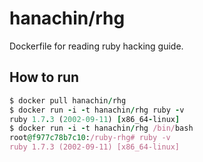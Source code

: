 # hanachin/rhg
Dockerfile for reading ruby hacking guide.

## How to run

``` ruby
$ docker pull hanachin/rhg
$ docker run -i -t hanachin/rhg ruby -v
ruby 1.7.3 (2002-09-11) [x86_64-linux]
$ docker run -i -t hanachin/rhg /bin/bash
root@f977c78b7c10:/ruby-rhg# ruby -v
ruby 1.7.3 (2002-09-11) [x86_64-linux]
```
